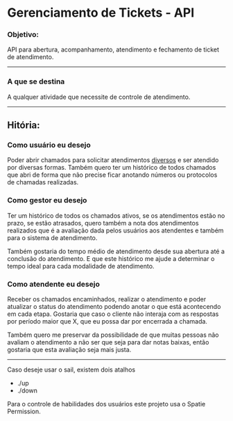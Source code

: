 # Gerenciamento de Tickets - API

### Objetivo:

<p>API para abertura, acompanhamento, atendimento e fechamento de ticket de atendimento.
<hr>

### A que se destina

<p>A qualquer atividade que necessite de controle de atendimento.</p>

<hr>

## Hitória:

### Como usuário eu desejo

<p>Poder abrir chamados para solicitar atendimentos <u>diversos</u> e ser atendido por diversas formas.
Também quero ter um histórico de todos chamados que abri de forma que não precise ficar anotando números ou protocolos de chamadas realizadas.

### Como gestor eu desejo

Ter um histórico de todos os chamados ativos, se os atendimentos estão no prazo, se estão atrasados, quero também a nota dos atendimentos realizados que é a avaliação dada pelos usuários aos atendentes e também para o sistema de atendimento.

Também gostaria do tempo médio de atendimento desde sua abertura até a conclusão do atendimento. E que este histórico me ajude a determinar o tempo ideal para cada modalidade de atendimento.

### Como atendente eu desejo

Receber os chamados encaminhados, realizar o atendimento e poder atualizar o status do atendimento podendo anotar o que está acontecendo em cada etapa. Gostaria que caso o cliente não interaja com as respostas por período maior que X, que eu possa dar por encerrada a chamada.

Também quero me preservar da possibilidade de que muitas pessoas não avaliam o atendimento a não ser que seja para dar notas baixas, então gostaria que esta avaliação seja mais justa.

---

Caso deseje usar o sail, existem dois atalhos

-   ./up
-   ./down

Para o controle de habilidades dos usuários este projeto usa o Spatie Permission.
